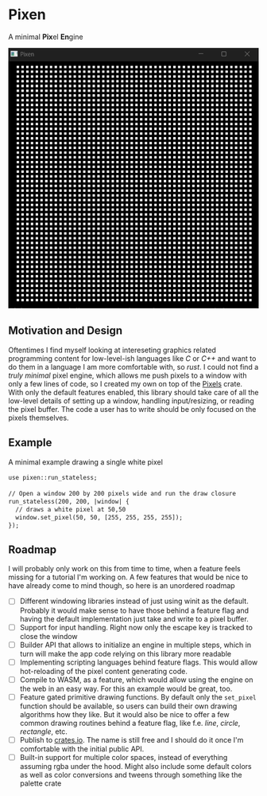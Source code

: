 # Pixen

A minimal **Pix**el **En**gine

![Screenshot of the minimal example](examples/minimal_screenshot.png)

## Motivation and Design

Oftentimes I find myself looking at intereseting graphics related programming content for low-level-ish languages like *C* or *C++* and want to do them in a language I am more comfortable with, so *rust*. I could not find a *truly minimal* pixel engine, which allows me push pixels to a window with only a few lines of code, so I created my own on top of the [Pixels](https://crates.io/crates/pixels) crate.
With only the default features enabled, this library should take care of all the low-level details of setting up a window, handling input/resizing, or reading the pixel buffer. The code a user has to write should be only focused on the pixels themselves.

## Example

A minimal example drawing a single white pixel

```no_run
use pixen::run_stateless;

// Open a window 200 by 200 pixels wide and run the draw closure
run_stateless(200, 200, |window| {
  // draws a white pixel at 50,50
  window.set_pixel(50, 50, [255, 255, 255, 255]);
});
```

## Roadmap

I will probably only work on this from time to time, when a feature feels missing for a tutorial I'm working on. A few features that would be nice to have already come to mind though, so here is an unordered roadmap

- [ ] Different windowing libraries instead of just using winit as the default. Probably it would make sense to have those behind a feature flag and having the default implementation just take and write to a pixel buffer.
- [ ] Support for input handling. Right now only the escape key is tracked to close the window
- [ ] Builder API that allows to initialize an engine in multiple steps, which in turn will make the app code relying on this library more readable
- [ ] Implementing scripting languages behind feature flags. This would allow hot-reloading of the pixel content generating code.
- [ ] Compile to WASM, as a feature, which would allow using the engine on the web in an easy way. For this an example would be great, too.
- [ ] Feature gated primitive drawing functions. By default only the `set_pixel` function should be available, so users can build their own drawing algorithms how they like. But it would also be nice to offer a few common drawing routines behind a feature flag, like f.e. *line*, *circle*, *rectangle*, etc.
- [ ] Publish to [crates.io](https://crates.io). The name is still free and I should do it once I'm comfortable with the initial public API.
- [ ] Built-in support for multiple color spaces, instead of everything assuming rgba under the hood. Might also include some default colors as well as color conversions and tweens through something like the palette crate
